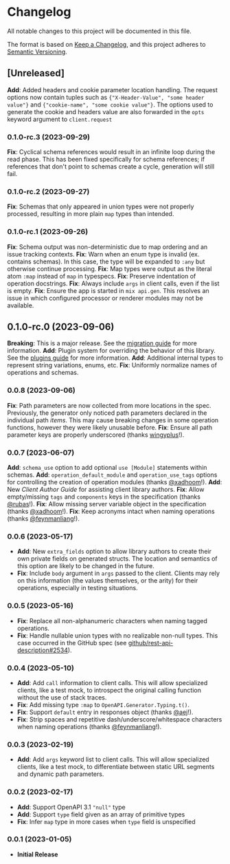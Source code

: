# Changelog

All notable changes to this project will be documented in this file.

The format is based on [Keep a Changelog](https://keepachangelog.com/en/1.0.0/),
and this project adheres to [Semantic Versioning](https://semver.org/spec/v2.0.0.html).

## [Unreleased]

**Add**: Added headers and cookie parameter location handling. The request options now contain tuples such as `{"X-Header-Value", "some header value"}` and `{"cookie-name", "some cookie value"}`.
The options used to generate the cookie and headers value are also forwarded in the `opts` keyword argument to `client.request`

### 0.1.0-rc.3 (2023-09-29)

**Fix**: Cyclical schema references would result in an infinite loop during the read phase.
This has been fixed specifically for schema references; if references that don't point to schemas create a cycle, generation will still fail.

### 0.1.0-rc.2 (2023-09-27)

**Fix**: Schemas that only appeared in union types were not properly processed, resulting in more plain `map` types than intended.

### 0.1.0-rc.1 (2023-09-26)

**Fix**: Schema output was non-deterministic due to map ordering and an issue tracking contexts.
**Fix**: Warn when an enum type is invalid (ex. contains schemas).
In this case, the type will be expanded to `:any` but otherwise continue processing.
**Fix**: Map types were output as the literal atom `:map` instead of `map` in typespecs.
**Fix**: Preserve indentation of operation docstrings.
**Fix**: Always include `args` in client calls, even if the list is empty.
**Fix**: Ensure the app is started in `mix api.gen`.
This resolves an issue in which configured processor or renderer modules may not be available.

## 0.1.0-rc.0 (2023-09-06)

**Breaking**: This is a major release.
See the [migration guide](guides/migration.md) for more information.
**Add**: Plugin system for overriding the behavior of this library.
See the [plugins guide](guides/plugins.md) for more information.
**Add**: Additional internal types to represent string variations, enums, etc.
**Fix**: Uniformly normalize names of operations and schemas.

### 0.0.8 (2023-09-06)

**Fix**: Path parameters are now collected from more locations in the spec.
Previously, the generator only noticed path parameters declared in the individual path _items_.
This may cause breaking changes in some operation functions, however they were likely unusable before.
**Fix**: Ensure all path parameter keys are properly underscored (thanks [wingyplus](https://github.com/wingyplus)!).

### 0.0.7 (2023-06-07)

**Add**: `schema_use` option to add optional `use [Module]` statements within schemas.
**Add**: `operation_default_module` and `operation_use_tags` options for controlling the creation of operation modules (thanks [@xadhoom](https://github.com/xadhoom)!).
**Add**: New _Client Author Guide_ for assisting client library authors.
**Fix**: Allow empty/missing `tags` and `components` keys in the specification (thanks [@rubas](https://github.com/rubas)!).
**Fix**: Allow missing server variable object in the specification (thanks [@xadhoom](https://github.com/xadhoom)!).
**Fix**: Keep acronyms intact when naming operations (thanks [@feynmanliang](https://github.com/feynmanliang)!).

### 0.0.6 (2023-05-17)

- **Add**: New `extra_fields` option to allow library authors to create their own private fields on generated structs.
  The location and semantics of this option are likely to be changed in the future.
- **Fix**: Include `body` argument in `args` passed to the client.
  Clients may rely on this information (the values themselves, or the arity) for their operations, especially in testing situations.

### 0.0.5 (2023-05-16)

- **Fix**: Replace all non-alphanumeric characters when naming tagged operations.
- **Fix**: Handle nullable union types with no realizable non-null types.
  This case occurred in the GitHub spec (see [github/rest-api-description#2534](https://github.com/github/rest-api-description/issues/2534)).

### 0.0.4 (2023-05-10)

- **Add**: Add `call` information to client calls.
  This will allow specialized clients, like a test mock, to introspect the original calling function without the use of stack traces.
- **Fix**: Add missing type `:map` to `OpenAPI.Generator.Typing.t()`.
- **Fix**: Support `default` entry in responses object (thanks [@aej](https://github.com/aej)!).
- **Fix**: Strip spaces and repetitive dash/underscore/whitespace characters when naming operations (thanks [@feynmanliang](https://github.com/feynmanliang)!).

### 0.0.3 (2023-02-19)

- **Add**: Add `args` keyword list to client calls.
  This will allow specialized clients, like a test mock, to differentiate between static URL segments and dynamic path parameters.

### 0.0.2 (2023-02-17)

- **Add**: Support OpenAPI 3.1 `"null"` type
- **Add**: Support `type` field given as an array of primitive types
- **Fix**: Infer `map` type in more cases when `type` field is unspecified

### 0.0.1 (2023-01-05)

- **Initial Release**
